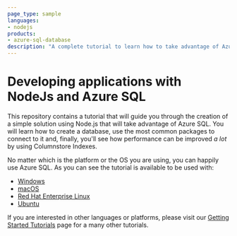 ```yaml
---
page_type: sample
languages:
- nodejs
products:
- azure-sql-database	
description: "A complete tutorial to learn how to take advantage of Azure SQL with Node.js"
---
```


# Developing applications with NodeJs and Azure SQL 

This repository contains a tutorial that will guide you through the creation of a simple solution using Node.js that will take advantage of Azure SQL. You will learn how to create a database, use the most common packages to connect to it and, finally, you'll see how performance can be improved *a lot* by using Columnstore Indexes.

No matter which is the platform or the OS you are using, you can happily use Azure SQL. As you can see the tutorial is available to be used with:

- [Windows](https://github.com/microsoft/sql-server-samples/tree/master/samples/tutorials/node.js/Windows)
- [macOS](https://github.com/microsoft/sql-server-samples/tree/master/samples/tutorials/node.js/macOS)
- [Red Hat Enterprise Linux](https://github.com/microsoft/sql-server-samples/tree/master/samples/tutorials/node.js/RHEL)
- [Ubuntu](https://github.com/microsoft/sql-server-samples/tree/master/samples/tutorials/node.js/Ubuntu)

If you are interested in other languages or platforms, please visit our [Getting Started Tutorials](https://www.microsoft.com/en-us/sql-server/developer-get-started/) page for a many other tutorials.
